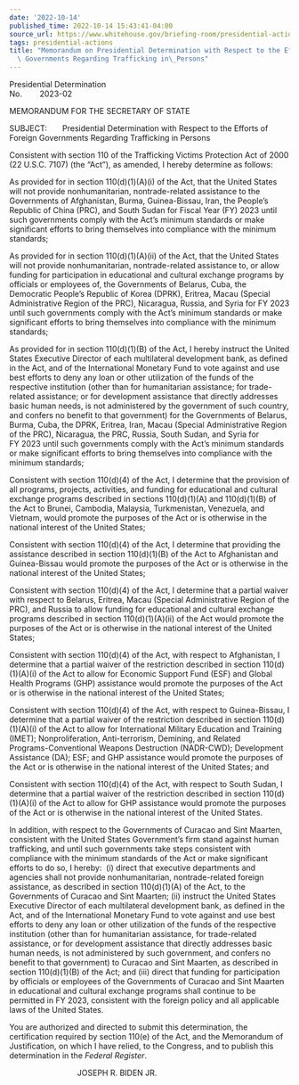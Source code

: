 ```yaml
---
date: '2022-10-14'
published_time: 2022-10-14 15:43:41-04:00
source_url: https://www.whitehouse.gov/briefing-room/presidential-actions/2022/10/14/memorandum-on-presidential-determination-with-respect-to-the-efforts-of-foreign-governments-regarding-trafficking-in-persons/
tags: presidential-actions
title: "Memorandum on Presidential Determination with Respect to the Efforts of Foreign\
  \ Governments Regarding Trafficking in\_Persons"
---
```

 
Presidential Determination  
No.        2023-02        

MEMORANDUM FOR THE SECRETARY OF STATE

SUBJECT:       Presidential Determination with Respect to the Efforts of
Foreign Governments Regarding Trafficking in Persons

Consistent with section 110 of the Trafficking Victims Protection Act of
2000 (22 U.S.C. 7107) (the “Act”), as amended, I hereby determine as
follows:  
  
As provided for in section 110(d)(1)(A)(i) of the Act, that the United
States will not provide nonhumanitarian, nontrade-related assistance to
the Governments of Afghanistan, Burma, Guinea-Bissau, Iran, the People’s
Republic of China (PRC), and South Sudan for Fiscal Year (FY) 2023 until
such governments comply with the Act’s minimum standards or make
significant efforts to bring themselves into compliance with the minimum
standards;   
  
As provided for in section 110(d)(1)(A)(ii) of the Act, that the United
States will not provide nonhumanitarian, nontrade-related assistance to,
or allow funding for participation in educational and cultural exchange
programs by officials or employees of, the Governments of Belarus, Cuba,
the Democratic People’s Republic of Korea (DPRK), Eritrea, Macau
(Special Administrative Region of the PRC), Nicaragua, Russia, and Syria
for FY 2023 until such governments comply with the Act’s minimum
standards or make significant efforts to bring themselves into
compliance with the minimum standards;   
  
As provided for in section 110(d)(1)(B) of the Act, I hereby instruct
the United States Executive Director of each multilateral development
bank, as defined in the Act, and of the International Monetary Fund to
vote against and use best efforts to deny any loan or other utilization
of the funds of the respective institution (other than for humanitarian
assistance; for trade-related assistance; or for development assistance
that directly addresses basic human needs, is not administered by the
government of such country, and confers no benefit to that government)
for the Governments of Belarus, Burma, Cuba, the DPRK, Eritrea, Iran,
Macau (Special Administrative Region of the PRC), Nicaragua, the PRC,
Russia, South Sudan, and Syria for FY 2023 until such governments comply
with the Act’s minimum standards or make significant efforts to bring
themselves into compliance with the minimum standards;   
  
Consistent with section 110(d)(4) of the Act, I determine that the
provision of all programs, projects, activities, and funding for
educational and cultural exchange programs described in sections
110(d)(1)(A) and 110(d)(1)(B) of the Act to Brunei, Cambodia, Malaysia,
Turkmenistan, Venezuela, and Vietnam, would promote the purposes of the
Act or is otherwise in the national interest of the United States;   
  
Consistent with section 110(d)(4) of the Act, I determine that providing
the assistance described in section 110(d)(1)(B) of the Act to
Afghanistan and Guinea-Bissau would promote the purposes of the Act or
is otherwise in the national interest of the United States;   
  
Consistent with section 110(d)(4) of the Act, I determine that a partial
waiver with respect to Belarus, Eritrea, Macau (Special Administrative
Region of the PRC), and Russia to allow funding for educational and
cultural exchange programs described in section 110(d)(1)(A)(ii) of the
Act would promote the purposes of the Act or is otherwise in the
national interest of the United States;   
  
Consistent with section 110(d)(4) of the Act, with respect to
Afghanistan, I determine that a partial waiver of the restriction
described in section 110(d)(1)(A)(i) of the Act to allow for Economic
Support Fund (ESF) and Global Health Programs (GHP) assistance would
promote the purposes of the Act or is otherwise in the national interest
of the United States;   
  
Consistent with section 110(d)(4) of the Act, with respect to
Guinea-Bissau, I determine that a partial waiver of the restriction
described in section 110(d)(1)(A)(i) of the Act to allow for
International Military Education and Training (IMET); Nonproliferation,
Anti-terrorism, Demining, and Related  
Programs-Conventional Weapons Destruction (NADR-CWD); Development
Assistance (DA); ESF; and GHP assistance would promote the purposes of
the Act or is otherwise in the national interest of the United States;
and   
  
Consistent with section 110(d)(4) of the Act, with respect to South
Sudan, I determine that a partial waiver of the restriction described in
section 110(d)(1)(A)(i) of the Act to allow for GHP assistance would
promote the purposes of the Act or is otherwise in the national interest
of the United States.   
  
In addition, with respect to the Governments of Curacao and Sint
Maarten, consistent with the United States Government’s firm stand
against human trafficking, and until such governments take steps
consistent with compliance with the minimum standards of the Act or make
significant efforts to do so, I hereby:  (i) direct that executive
departments and agencies shall not provide nonhumanitarian,
nontrade-related foreign assistance, as described in section
110(d)(1)(A) of the Act, to the Governments of Curacao and Sint Maarten;
(ii) instruct the United States Executive Director of each multilateral
development bank, as defined in the Act, and of the International
Monetary Fund to vote against and use best efforts to deny any loan or
other utilization of the funds of the respective institution (other than
for humanitarian assistance, for trade-related assistance, or for
development assistance that directly addresses basic human needs, is not
administered by such government, and confers no benefit to that
government) to Curacao and Sint Maarten, as described in section
110(d)(1)(B) of the Act; and (iii) direct that funding for participation
by officials or employees of the Governments of Curacao and Sint Maarten
in educational and cultural exchange programs shall continue to be
permitted in FY 2023, consistent with the foreign policy and all
applicable laws of the United States.   
  
You are authorized and directed to submit this determination, the
certification required by section 110(e) of the Act, and the Memorandum
of Justification, on which I have relied, to the Congress, and to
publish this determination in the *Federal Register*.  

                               JOSEPH R. BIDEN JR.
